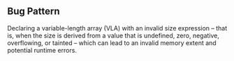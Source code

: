 ## Bug Pattern

Declaring a variable-length array (VLA) with an invalid size expression – that is, when the size is derived from a value that is undefined, zero, negative, overflowing, or tainted – which can lead to an invalid memory extent and potential runtime errors.